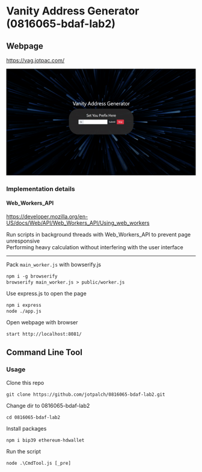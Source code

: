 # Vanity Address Generator (0816065-bdaf-lab2)

## Webpage

https://vag.jotpac.com/  

![](https://github.com/jotpalch/0816065-bdaf-lab2/blob/d3d132715db7d44e66de6ec7a4ae7168bacc49f4/demo.gif)

### Implementation details

#### Web_Workers_API
https://developer.mozilla.org/en-US/docs/Web/API/Web_Workers_API/Using_web_workers  

Run scripts in background threads with Web_Workers_API to prevent page unresponsive  
Performing heavy calculation without interfering with the user interface

---

Pack `main_worker.js` with bowserify.js
```
npm i -g browserify
browserify main_worker.js > public/worker.js
```

Use express.js to open the page
```
npm i express
node ./app.js
```

Open webpage with browser  
```
start http://localhost:8081/
```

## Command Line Tool

### Usage

Clone this repo  
```
git clone https://github.com/jotpalch/0816065-bdaf-lab2.git
```

Change dir to 0816065-bdaf-lab2  
```
cd 0816065-bdaf-lab2
```

Install packages  
```
npm i bip39 ethereum-hdwallet
```

Run the script  
```
node .\CmdTool.js [_pre]
```
